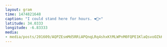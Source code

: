 ```yaml
---
layout: gram
time: 1474821648
caption: "I could stand here for hours. ❤️🌊☀️"
latitude: 34.0333
longitude: -6.83333
media:
- media/posts/201609/AQPZEsmMd5RRiAPQnqLRq4shxKtMLWPnM0FQPE1KlaQsvoOZkKJZETq29FM3QYv2YkTMqtCVi7KpDWbtifzQ1v1NaChRyrt82d43s_17861933722051170.mp4
---
```

